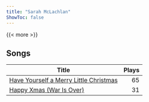 ```yaml
---
title: "Sarah McLachlan"
ShowToc: false
---
```


{{< more >}}

## Songs
Title | Plays 
----- | -----: 
[Have Yourself a Merry Little Christmas](/songs/have-yourself-a-merry-little-christmas) | 65
[Happy Xmas (War Is Over)](/songs/happy-xmas-war-is-over) | 31

